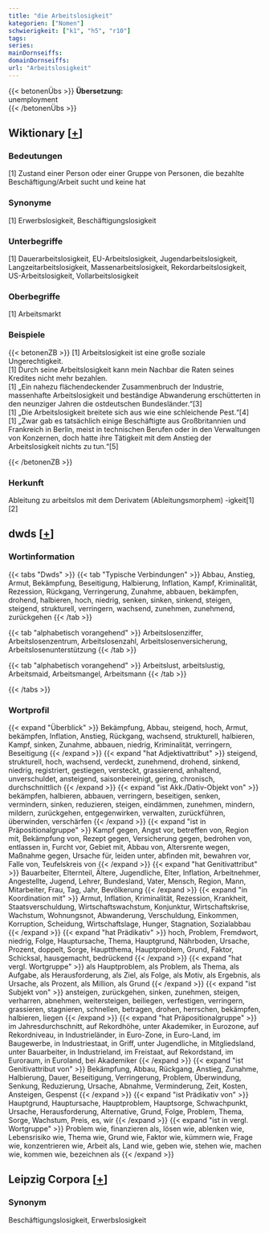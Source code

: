```yaml
---
title: "die Arbeitslosigkeit"
kategorien: ["Nomen"]
schwierigkeit: ["k1", "h5", "r10"]
tags:
series:
mainDornseiffs:
domainDornseiffs:
url: "Arbeitslosigkeit"
---
```


{{< betonenÜbs >}}
**Übersetzung:**  
unemployment  
{{< /betonenÜbs >}}

## Wiktionary [[+](https://de.wiktionary.org/wiki/Arbeitslosigkeit)]

### Bedeutungen
[1] Zustand einer Person oder einer Gruppe von Personen, die bezahlte Beschäftigung/Arbeit sucht und keine hat  

### Synonyme
[1] Erwerbslosigkeit, Beschäftigungslosigkeit  

### Unterbegriffe
[1] Dauerarbeitslosigkeit, EU-Arbeitslosigkeit, Jugendarbeitslosigkeit, Langzeitarbeitslosigkeit, Massenarbeitslosigkeit, Rekordarbeitslosigkeit, US-Arbeitslosigkeit, Vollarbeitslosigkeit  

### Oberbegriffe
[1] Arbeitsmarkt  

### Beispiele
{{< betonenZB >}}
[1] Arbeitslosigkeit ist eine große soziale Ungerechtigkeit.  
[1] Durch seine Arbeitslosigkeit kann mein Nachbar die Raten seines Kredites nicht mehr bezahlen.  
[1] „Ein nahezu flächendeckender Zusammenbruch der Industrie, massenhafte Arbeitslosigkeit und beständige Abwanderung erschütterten in den neunziger Jahren die ostdeutschen Bundesländer.“[3]  
[1] „Die Arbeitslosigkeit breitete sich aus wie eine schleichende Pest.“[4]  
[1] „Zwar gab es tatsächlich einige Beschäftigte aus Großbritannien und Frankreich in Berlin, meist in technischen Berufen oder in den Verwaltungen von Konzernen, doch hatte ihre Tätigkeit mit dem Anstieg der Arbeitslosigkeit nichts zu tun.“[5]  

{{< /betonenZB >}}
### Herkunft
Ableitung zu arbeitslos mit dem Derivatem (Ableitungsmorphem) -igkeit[1][2]  



## dwds [[+](https://www.dwds.de/wb/Arbeitslosigkeit)]

### Wortinformation
{{< tabs "Dwds" >}}
{{< tab "Typische Verbindungen" >}}
Abbau, Anstieg, Armut, Bekämpfung, Beseitigung, Halbierung, Inflation, Kampf, Kriminalität, Rezession, Rückgang, Verringerung, Zunahme, abbauen, bekämpfen, drohend, halbieren, hoch, niedrig, senken, sinken, sinkend, steigen, steigend, strukturell, verringern, wachsend, zunehmen, zunehmend, zurückgehen
{{< /tab >}}

{{< tab "alphabetisch vorangehend" >}}
Arbeitslosenziffer, Arbeitslosenzentrum, Arbeitslosenzahl, Arbeitslosenversicherung, Arbeitslosenunterstützung
{{< /tab >}}

{{< tab "alphabetisch vorangehend" >}}
Arbeitslust, arbeitslustig, Arbeitsmaid, Arbeitsmangel, Arbeitsmann
{{< /tab >}}

{{< /tabs >}}

### Wortprofil
{{< expand "Überblick" >}} Bekämpfung, Abbau, steigend, hoch, Armut, bekämpfen, Inflation, Anstieg, Rückgang, wachsend, strukturell, halbieren, Kampf, sinken, Zunahme, abbauen, niedrig, Kriminalität, verringern, Beseitigung {{< /expand >}}
{{< expand "hat Adjektivattribut" >}} steigend, strukturell, hoch, wachsend, verdeckt, zunehmend, drohend, sinkend, niedrig, registriert, gestiegen, versteckt, grassierend, anhaltend, unverschuldet, ansteigend, saisonbereinigt, gering, chronisch, durchschnittlich {{< /expand >}}
{{< expand "ist Akk./Dativ-Objekt von" >}} bekämpfen, halbieren, abbauen, verringern, beseitigen, senken, vermindern, sinken, reduzieren, steigen, eindämmen, zunehmen, mindern, mildern, zurückgehen, entgegenwirken, verwalten, zurückführen, überwinden, verschärfen {{< /expand >}}
{{< expand "ist in Präpositionalgruppe" >}} Kampf gegen, Angst vor, betreffen von, Region mit, Bekämpfung von, Rezept gegen, Versicherung gegen, bedrohen von, entlassen in, Furcht vor, Gebiet mit, Abbau von, Altersrente wegen, Maßnahme gegen, Ursache für, leiden unter, abfinden mit, bewahren vor, Falle von, Teufelskreis von {{< /expand >}}
{{< expand "hat Genitivattribut" >}} Bauarbeiter, Elternteil, Ältere, Jugendliche, Elter, Inflation, Arbeitnehmer, Angestellte, Jugend, Lehrer, Bundesland, Vater, Mensch, Region, Mann, Mitarbeiter, Frau, Tag, Jahr, Bevölkerung {{< /expand >}}
{{< expand "in Koordination mit" >}} Armut, Inflation, Kriminalität, Rezession, Krankheit, Staatsverschuldung, Wirtschaftswachstum, Konjunktur, Wirtschaftskrise, Wachstum, Wohnungsnot, Abwanderung, Verschuldung, Einkommen, Korruption, Scheidung, Wirtschaftslage, Hunger, Stagnation, Sozialabbau {{< /expand >}}
{{< expand "hat Prädikativ" >}} hoch, Problem, Fremdwort, niedrig, Folge, Hauptursache, Thema, Hauptgrund, Nährboden, Ursache, Prozent, doppelt, Sorge, Hauptthema, Hauptproblem, Grund, Faktor, Schicksal, hausgemacht, bedrückend {{< /expand >}}
{{< expand "hat vergl. Wortgruppe" >}} als Hauptproblem, als Problem, als Thema, als Aufgabe, als Herausforderung, als Ziel, als Folge, als Motiv, als Ergebnis, als Ursache, als Prozent, als Million, als Grund {{< /expand >}}
{{< expand "ist Subjekt von" >}} ansteigen, zurückgehen, sinken, zunehmen, steigen, verharren, abnehmen, weitersteigen, beiliegen, verfestigen, verringern, grassieren, stagnieren, schnellen, betragen, drohen, herrschen, bekämpfen, halbieren, liegen {{< /expand >}}
{{< expand "hat Präpositionalgruppe" >}} im Jahresdurchschnitt, auf Rekordhöhe, unter Akademiker, in Eurozone, auf Rekordniveau, in Industrieländer, in Euro-Zone, in Euro-Land, im Baugewerbe, in Industriestaat, in Griff, unter Jugendliche, in Mitgliedsland, unter Bauarbeiter, in Industrieland, im Freistaat, auf Rekordstand, im Euroraum, in Euroland, bei Akademiker {{< /expand >}}
{{< expand "ist Genitivattribut von" >}} Bekämpfung, Abbau, Rückgang, Anstieg, Zunahme, Halbierung, Dauer, Beseitigung, Verringerung, Problem, Überwindung, Senkung, Reduzierung, Ursache, Abnahme, Verminderung, Zeit, Kosten, Ansteigen, Gespenst {{< /expand >}}
{{< expand "ist Prädikativ von" >}} Hauptgrund, Hauptursache, Hauptproblem, Hauptsorge, Schwachpunkt, Ursache, Herausforderung, Alternative, Grund, Folge, Problem, Thema, Sorge, Wachstum, Preis, es, wir {{< /expand >}}
{{< expand "ist in vergl. Wortgruppe" >}} Problem wie, finanzieren als, lösen wie, ablenken wie, Lebensrisiko wie, Thema wie, Grund wie, Faktor wie, kümmern wie, Frage wie, konzentrieren wie, Arbeit als, Land wie, geben wie, stehen wie, machen wie, kommen wie, bezeichnen als {{< /expand >}}

## Leipzig Corpora [[+](https://corpora.uni-leipzig.de/en/res?word=Arbeitslosigkeit&corpusId=deu_newscrawl-public_2018)]


### Synonym
Beschäftigungslosigkeit, Erwerbslosigkeit

